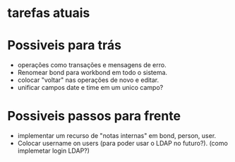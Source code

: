 # tarefas atuais

# Possiveis para trás

-   operações como transações e mensagens de erro.
-   Renomear bond para workbond em todo o sistema.
-   colocar "voltar" nas operações de novo e editar.
-   unificar campos date e time em um unico campo?

# Possiveis passos para frente

-   implementar um recurso de "notas internas" em bond, person, user.
-   Colocar username on users (para poder usar o LDAP no futuro?). (como implemetar login LDAP?)
